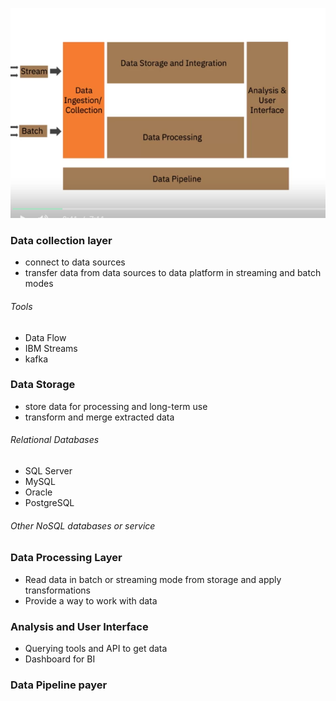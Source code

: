 ![data-platform](data-platform.png)

### Data collection layer

-   connect to data sources
-   transfer data from data sources to data platform in streaming and batch modes

###### Tools

-   Data Flow
-   IBM Streams
-   kafka

### Data Storage

-   store data for processing and long-term use
-   transform and merge extracted data

###### Relational Databases

-   SQL Server
-   MySQL
-   Oracle
-   PostgreSQL

###### Other NoSQL databases or service

### Data Processing Layer

-   Read data in batch or streaming mode from storage and apply transformations
-   Provide a way to work with data

### Analysis and User Interface

-   Querying tools and API to get data
-   Dashboard for BI

### Data Pipeline payer
